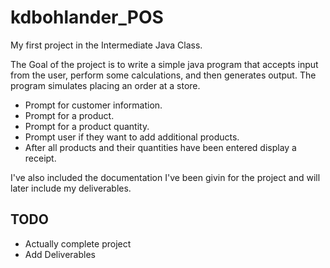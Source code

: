# kdbohlander_POS
My first project in the Intermediate Java Class.

The Goal of the project is to write a simple java program that accepts input from the user, 
perform some calculations, and then generates output. The program simulates placing an order at a store. 
* Prompt for customer information.   
* Prompt for a product.   
* Prompt for a product quantity.  
* Prompt user if they want to add additional products.   
* After all products and their quantities have been entered display a receipt.

I've also included the documentation I've been givin for the project and will later include my deliverables.

## TODO
* Actually complete project
* Add Deliverables
